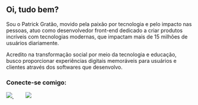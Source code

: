 <h2>Oi, tudo bem?</h2>

<p>Sou o Patrick Gratão, movido pela paixão por tecnologia e pelo impacto nas pessoas, atuo como desenvolvedor front-end dedicado a criar produtos incríveis com tecnologias modernas, que impactam mais de 15 milhões de usuários diariamente.</p>

<p>Acredito na transformação social por meio da tecnologia e educação, busco proporcionar experiências digitais memoráveis para usuários e clientes através dos softwares que desenvolvo.</p>

<h3>Conecte-se comigo:</h3> 

<div align="left">
  <a href="https://www.linkedin.com/in/patrickgratao" alt="Linkedin">
    <img src="https://img.shields.io/badge/-Linkedin-3a68ff?style=for-the-badge&logo=Linkedin&logoColor=FFF"/>
  </a>
  <a href="https://www.npmjs.com/~patryckgratao" alt="NPM" style="margin-left: 32px;">
    <img src="https://img.shields.io/badge/-NPM-cc3534?style=for-the-badge&logo=Npm&logoColor=FFF"/>
  </a>
</div>
